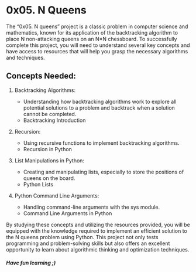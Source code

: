 # 0x05. N Queens
The “0x05. N queens” project is a classic problem in computer science and mathematics, known for its application of the backtracking algorithm to place N non-attacking queens on an N×N chessboard. To successfully complete this project, you will need to understand several key concepts and have access to resources that will help you grasp the necessary algorithms and techniques.
## Concepts Needed:
1. Backtracking Algorithms:

    * Understanding how backtracking algorithms work to explore all potential solutions to a problem and backtrack when a solution cannot be completed.
    * Backtracking Introduction
2. Recursion:
    * Using recursive functions to implement backtracking algorithms.
    * Recursion in Python
3. List Manipulations in Python:
    * Creating and manipulating lists, especially to store the positions of queens on the board.
    * Python Lists
4. Python Command Line Arguments:
    * Handling command-line arguments with the sys module.
    * Command Line Arguments in Python

By studying these concepts and utilizing the resources provided, you will be equipped with the knowledge required to implement an efficient solution to the N queens problem using Python. This project not only tests programming and problem-solving skills but also offers an excellent opportunity to learn about algorithmic thinking and optimization techniques.
##### Have fun learning ;)
